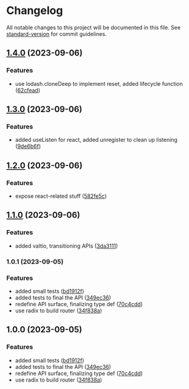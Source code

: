 # Changelog

All notable changes to this project will be documented in this file. See [standard-version](https://github.com/conventional-changelog/standard-version) for commit guidelines.

## [1.4.0](https://github.com/silenteer/use-stage/compare/use-stager1.3.0...use-stager1.4.0) (2023-09-06)


### Features

* use lodash.cloneDeep to implement reset, added lifecycle function ([62cfead](https://github.com/silenteer/use-stage/commit/62cfead70bede196d8d99f0314061378feca7d7e))

## [1.3.0](https://github.com/silenteer/use-stage/compare/use-stager1.2.0...use-stager1.3.0) (2023-09-06)


### Features

* added useListen for react, added unregister to clean up listening ([9de6b6f](https://github.com/silenteer/use-stage/commit/9de6b6f63cab5e18a6225b7ce586910f86ea7bae))

## [1.2.0](https://github.com/silenteer/use-stage/compare/use-stager1.1.0...use-stager1.2.0) (2023-09-06)


### Features

* expose react-related stuff ([582fe5c](https://github.com/silenteer/use-stage/commit/582fe5c0c5d0e0545ad5e617963ea0e4c7cb6a3e))

## [1.1.0](https://github.com/silenteer/use-stage/compare/use-stager1.0.1...use-stager1.1.0) (2023-09-06)


### Features

* added valtio, transitioning APIs ([3da3111](https://github.com/silenteer/use-stage/commit/3da311175bbc5007a9a4f2c8a7437d5796838a1d))

### 1.0.1 (2023-09-05)


### Features

* added small tests ([bd1912f](https://github.com/silenteer/use-stage/commit/bd1912f3a2cc7d185339e787847996bbb3591176))
* added tests to final the API ([349ec36](https://github.com/silenteer/use-stage/commit/349ec36fb1a304d13288de1231469c1c4b0f8a4f))
* redefine API surface, finalizing type def ([70c4cdd](https://github.com/silenteer/use-stage/commit/70c4cdd74119864f59a68993cc35612752088a53))
* use radix to build router ([34f838a](https://github.com/silenteer/use-stage/commit/34f838aa29ec52e33d7aa076cd9eb278905906c7))

## 1.0.0 (2023-09-05)


### Features

* added small tests ([bd1912f](https://github.com/silenteer/use-stage/commit/bd1912f3a2cc7d185339e787847996bbb3591176))
* added tests to final the API ([349ec36](https://github.com/silenteer/use-stage/commit/349ec36fb1a304d13288de1231469c1c4b0f8a4f))
* redefine API surface, finalizing type def ([70c4cdd](https://github.com/silenteer/use-stage/commit/70c4cdd74119864f59a68993cc35612752088a53))
* use radix to build router ([34f838a](https://github.com/silenteer/use-stage/commit/34f838aa29ec52e33d7aa076cd9eb278905906c7))
